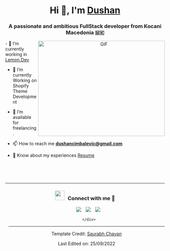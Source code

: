 <h1 align="center">Hi 👋, I'm <a href="https://linktr.ee/dushanc" target="blank">
Dushan</a></h1>
<h3 align="center">A passionate and ambitious FullStack developer from Kocani Macedonia 🇲🇰</h3>

<a target="_blank" align="center">
  <img align="right" top="500" height="300" width="400" alt="GIF" src="https://media.giphy.com/media/SWoSkN6DxTszqIKEqv/giphy.gif">
</a>
<div>
- 🔭 I’m currently working in <a href="https://lemon.dev/" target="blank">Lemon.Dev</a> 

- 🌱 I’m currently Working on Shopify Theme Development

- 🤝 I’m available for freelancing.

- 📫 How to reach me **dushancimbalevic@gmail.com**

- 📄 Know about my experiences <a href="https://linktr.ee/dushanc" target="blank">Resume</a>
</div>
<br/>
<br/>
<br/>
<hr/>
<h3 align="center" > <img src="https://media.giphy.com/media/iY8CRBdQXODJSCERIr/giphy.gif" width="30" height="30" style="margin-right: 10px;">Connect with me 🤝 </h3>

<p align="center">

 <div align="center"  class="icons-social" style="margin-left: 10px;">
       <a style="margin-left: 10px;"  target="_blank" href="https://www.linkedin.com/in/dushan-cimbaljevic/">
			<img src="https://img.icons8.com/doodle/40/000000/linkedin--v2.png"></a>
        <a style="margin-left: 10px;" target="_blank" href="https://github.com/theroadfreak">
		<img src="https://img.icons8.com/doodle/40/000000/github--v1.png"></a>
        <a style="margin-left: 10px;" target="_blank" href="https://www.instagram.com/dushan.c_/">
			<img src="https://img.icons8.com/doodle/40/000000/instagram-new--v2.png"></a>
		
      </div>

</p>

---

Template Credit: [Saurabh Chavan](https://github.com/100rabhcsmc)

Last Edited on: 25/09/2022

